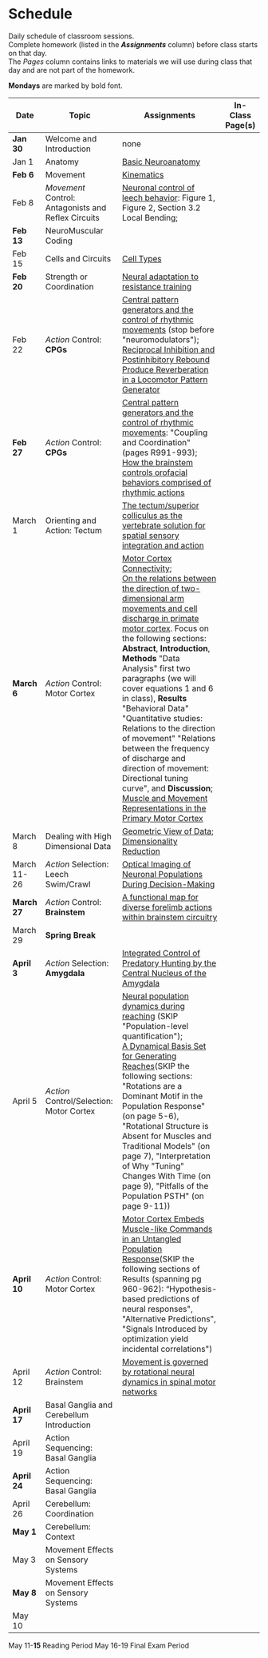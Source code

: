# Schedule

Daily schedule of classroom sessions.  
Complete homework (listed in the ***Assignments*** column) before class starts on that day.  
The *Pages* column contains links to materials we will use during class that day and are not part of the homework. 

**Mondays** are marked by bold font.  

| **Date** | **Topic** | **Assignments** | **In-Class Page(s)** |
|---|---|---|---|
| **Jan 30** | Welcome and Introduction | none | [](../welcome) <br> [](../syllabus) <br> [](../markdown/introduction) |
| Jan 1 | Anatomy | [Basic Neuroanatomy](basic-neuroanatomy-class-prep) | [](../markdown/anatomy) |
| **Feb 6** | Movement | [Kinematics](https://en.wikipedia.org/wiki/Study_of_animal_locomotion) | [](../markdown/kinematics) |
| Feb 8 | *Movement* Control: Antagonists and Reflex Circuits | [Neuronal control of leech behavior](https://doi.org/10.1016/j.pneurobio.2005.09.004): Figure 1, Figure 2, Section 3.2 Local Bending; | [](../markdown/movement-control_antagonists-reflex)  |
| **Feb 13** | NeuroMuscular Coding |  | [](../markdown/neuro-muscle-coding) |
| Feb 15 | Cells and Circuits |[Cell Types](cell-types-class-prep) | [](../markdown/cells-circuits)  |
| **Feb 20** | Strength or Coordination | [Neural adaptation to resistance training](https://doi.org/10.1249/00005768-198810001-00009) | [](../markdown/strength-coordination) |
| Feb 22 | *Action* Control: **CPGs** | [Central pattern generators and the control of rhythmic movements](https://doi.org/10.1016/s0960-9822%2801%2900581-4) (stop before "neuromodulators");<br> [Reciprocal Inhibition and Postinhibitory Rebound Produce Reverberation in a Locomotor Pattern Generator](https://doi.org/10.1126/science.229.4711.402) |  |
| **Feb 27** | *Action* Control: **CPGs** | [Central pattern generators and the control of rhythmic movements](https://doi.org/10.1016/s0960-9822%2801%2900581-4): "Coupling and Coordination" (pages R991-993);<br> [How the brainstem controls orofacial behaviors comprised of rhythmic actions](https://doi.org/10.1016/j.tins.2014.05.001) |  |
| March 1 | Orienting and Action: Tectum | [The tectum/superior colliculus as the vertebrate solution for spatial sensory integration and action](https://doi-org.ezproxy.wesleyan.edu/10.1016/j.cub.2021.04.001) |  |
| **March 6** | *Action* Control: Motor Cortex | [Motor Cortex Connectivity](motor-cortex-connectivity-class-prep); <br> [On the relations between the direction of two-dimensional arm movements and cell discharge in primate motor cortex](https://doi.org/10.1523/jneurosci.02-11-01527.1982). Focus on the following sections: **Abstract**, **Introduction**, **Methods** "Data Analysis" first two paragraphs (we will cover equations 1 and 6 in class), **Results** "Behavioral Data" "Quantitative studies: Relations to the direction of movement" "Relations between the frequency of discharge and direction of movement: Directional tuning curve", and **Discussion**;<br> [Muscle and Movement Representations in the Primary Motor Cortex](https://doi.org/10.1126/science.285.5436.2136) | [](../markdown/action-control-motor-cortex) |  |
| March 8 | Dealing with High Dimensional Data | [Geometric View of Data](https://colab.research.google.com/github/neurologic/MotorSystems_BIOL358_SP22/blob/main/Tutorial_GeometricViewOfData.ipynb);<br> [Dimensionality Reduction](https://colab.research.google.com/github/neurologic/MotorSystems_BIOL358_SP22/blob/main/Tutorial_DimensionalityReduction.ipynb) |  |
| March 11-26 | *Action* Selection: Leech Swim/Crawl | [Optical Imaging of Neuronal Populations During Decision-Making](https://doi.org/10.1126/science.1103736) |  |
| **March 27** | *Action* Control: **Brainstem** | [A functional map for diverse forelimb actions within brainstem circuitry](https://doi.org/10.1038/s41586-020-03080-z) |  |
| March 29 | **Spring Break** |  |  |
| **April 3** | *Action* Selection: **Amygdala** | [Integrated Control of Predatory Hunting by the Central Nucleus of the Amygdala](https://doi.org/10.1016/j.cell.2016.12.027) |  |
| April 5 | *Action* Control/Selection: Motor Cortex | [Neural population dynamics during reaching](https://doi.org/10.7554%2FeLife.58848) (SKIP "Population-level quantification");<br> [A Dynamical Basis Set for Generating Reaches](https://doi-org.ezproxy.wesleyan.edu/10.1101/sqb.2014.79.024703)(SKIP the following sections: "Rotations are a Dominant Motif in the Population Response" (on page 5-6), "Rotational Structure is Absent for Muscles and Traditional Models" (on page 7), "Interpretation of Why "Tuning" Changes With Time (on page 9), "Pitfalls of the Population PSTH" (on page 9-11)) |  |
| **April 10** | *Action* Control: Motor Cortex | [Motor Cortex Embeds Muscle-like Commands in an Untangled Population Response](https://doi.org/10.1016/j.neuron.2018.01.004)(SKIP the following sections of Results (spanning pg 960-962): “Hypothesis-based predictions of neural responses", "Alternative Predictions", "Signals Introduced by optimization yield incidental correlations") |  |
| April 12 | *Action* Control: Brainstem | [Movement is governed by rotational neural dynamics in spinal motor networks](https://doi.org/10.1038/s41586-022-05293-w) |  |
| **April 17** | Basal Ganglia and Cerebellum Introduction |  |  |
| April 19 | Action Sequencing: Basal Ganglia |  |  |
| **April 24** | Action Sequencing: Basal Ganglia |  |  |
| April 26 | Cerebellum: Coordination |  |  |
| **May 1** | Cerebellum: Context |  |  |
| May 3 | Movement Effects on Sensory Systems |  |  |
| **May 8** | Movement Effects on Sensory Systems |  |  |
| May 10 |  |  |  |


May 11-**15** Reading Period
May 16-19 Final Exam Period


